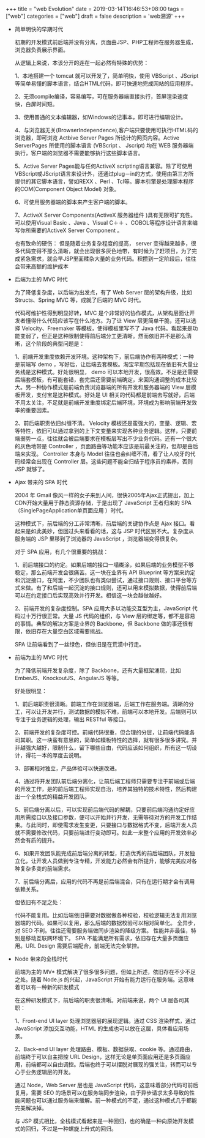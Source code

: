 +++
title = "web Evolution"
date = 2019-03-14T16:46:53+08:00
tags = ["web"]
categories = ["web"]
draft = false
description = 'web溯源'
+++
- 简单明快的早期时代

  初期的开发模式前后端并没有分离，页面由JSP、PHP工程师在服务器生成，浏览器负责展示界面。

  从逻辑上来说，本该分开的连在一起必然有特殊的优势：

  1、本地搭建一个 tomcat 就可以开发了，简单明快，使用 VBScript 、JScript 等简单易懂的脚本语言，结合HTML代码，即可快速地完成网站的应用程序。

  2、无须compile编译，容易编写，可在服务器端直接执行，首屏渲染速度快，白屏时间短。

  3、使用普通的文本编辑器，如Windows的记事本，即可进行编辑设计。

  4、与浏览器无关(BrowserIndependence),客户端只要使用可执行HTML码的浏览器，即可浏览 Actbive Server Pages 所设计的网页内容。Active ServerPages 所使用的脚本语言 (VBScript 、 Jscript) 均在 WEB 服务器端执行，客户端的浏览器不需要能够执行这些脚本语言。

  5、Active Server Pages能与任何ActiveX scripting语言兼容。除了可使用VBScript或JScript语言来设计外，还通过plug－in的方式，使用由第三方所提供的其它脚本语言，譬如REXX 、Perl 、Tcl等。脚本引擎是处理脚本程序的COM(Component Object Model) 对象。

  6、可使用服务器端的脚本来产生客户端的脚本。

  7、ActiveX Server Components(ActiveX 服务器组件 )具有无限可扩充性。可以使用Visual Basic 、Java 、Visual C＋＋ 、COBOL等程序设计语言来编写你所需要的ActiveX Server Component 。

  也有致命的硬伤：
  但是随着业务复杂程度的提高， server 变得越来越多，很多代码变得不那么清晰，就会出现很多灰色地带，有时候为了赶项目，为了完成紧急需求，就会早JSP里面糅杂大量的业务代码。积攒到一定阶段后，往往会带来高额的维护成本

- 后端为主的 MVC 时代

  为了降低复杂度，以后端为出发点，有了 Web Server 层的架构升级，比如 Structs、Spring MVC 等，成就了后端的 MVC 时代。

  代码可维护性得到明显好转，MVC 是个非常好的协作模式，从架构层面让开发者懂得什么代码应该写在什么地方。为了让 View 层更简单干脆，还可以选择 Velocity、Freemaker 等模板，使得模板里写不了 Java 代码。看起来是功能变弱了，但正是这种限制使得前后端分工更清晰。然而依旧并不是那么清晰，这个阶段的典型问题是：

  1、前端开发重度依赖开发环境。这种架构下，前后端协作有两种模式：一种是前端写 demo ，写好后，让后端去套模板。淘宝早期包括现在依旧有大量业务线是这种模式。好处很明显， demo 可以本地开发，很高效。不足是还需要后端套模板，有可能套错，套完后还需要前端确定，来回沟通调整的成本比较大。另一种协作模式是前端负责浏览器端的所有开发和服务器端的 View 层模板开发，支付宝是这种模式。好处是 UI 相关的代码都是前端去写就好，后端不用太关注，不足就是前端开发重度绑定后端环境，环境成为影响前端开发效率的重要因素。

  2、前后端职责依旧纠缠不清。 Velocity 模板还是蛮强大的，变量、逻辑、宏等特性，依旧可以通过拿到的上下文变量来实现各种业务逻辑。这样，只要前端弱势一点，往往就会被后端要求在模板层写出不少业务代码。还有一个很大的灰色地带是 Controller ，页面路由等功能本应该是前最关注的，但却是由后端来实现。 Controller 本身与 Model 往往也会纠缠不清，看了让人咬牙的代码经常会出现在 Controller  层。这些问题不能全归结于程序员的素养，否则 JSP 就够了。

- Ajax 带来的 SPA 时代

  2004 年 Gmail 像风一样的女子来到人间，很快2005年Ajax正式提出，加上CDN开始大量用于静态资源存储，于是出现了 JavaScript 王者归来的 SPA（SinglePageApplication单页面应用 ）时代。

  这种模式下，前后端的分工非常清晰，前后端的关键协作点是 Ajax 接口。看起来是如此美妙，但回过头来看看的话，这与 JSP 时代区别不大。复杂度从服务端的 JSP 里移到了浏览器的 JavaScript ，浏览器端变得很复杂。

  对于 SPA 应用，有几个很重要的挑战：

  1、前后端接口的约定。如果后端的接口一塌糊涂，如果后端的业务模型不够稳定，那么前端开发会很痛苦。这一块在业界有 API Blueprint 等方案来约定和沉淀接口，在阿里，不少团队也有类似尝试，通过接口规则、接口平台等方式来做。有了和后端一起沉淀的接口规则，还可以用来模拟数据，使得前后端可以在约定接口后实现高效并行开发。相信这一块会越做越好。

  2、前端开发的复杂度控制。SPA 应用大多以功能交互型为主，JavaScript 代码过十万行很正常。大量 JS 代码的组织，与 View 层的绑定等，都不是容易的事情。典型的解决方案是业界的 Backbone，但 Backbone 做的事还很有限，依旧存在大量空白区域需要挑战。

  SPA 让前端看到了一丝绿色，但依旧是在荒漠中行走。

- 前端为主的 MVC 时代

  为了降低前端开发复杂度，除了 Backbone，还有大量框架涌现，比如 EmberJS、KnockoutJS、AngularJS 等等。

  好处很明显：

  1、前后端职责很清晰。前端工作在浏览器端，后端工作在服务端。清晰的分工，可以让开发并行，测试数据的模拟不难，前端可以本地开发。后端则可以专注于业务逻辑的处理，输出 RESTful 等接口。

  2、前端开发的复杂度可控。前端代码很重，但合理的分层，让前端代码能各司其职。这一块蛮有意思的，简单如模板特性的选择，就有很多很多讲究。并非越强大越好，限制什么，留下哪些自由，代码应该如何组织，所有这一切设计，得花一本的厚度去说明。

  3、部署相对独立，产品体验可以快速改进。

  4、通过将开发团队前后端分离化，让前后端工程师只需要专注于前端或后端的开发工作，是的前后端工程师实现自治，培养其独特的技术特性，然后构建出一个全栈式的精益开发团队。

  5、前后端分离以后，可以实现前后端代码的解耦，只要前后端沟通约定好应用所需接口以及接口参数，便可以开始并行开发，无需等待对方的开发工作结束。与此同时，即使需求发生变更，只要接口与数据格式不变，后端开发人员就不需要修改代码，只要前端进行变动即可。如此一来整个应用的开发效率必然会有质的提升。

  6、如果开发团队能完成前后端分离的转型，打造优秀的前后端团队，开发独立化，让开发人员做到专注专精，开发能力必然会有所提升，能够完美应对各种复杂多变的前端需求。

  7、前后端分离后，应用的代码不再是前后端混合，只有在运行期才会有调用依赖关系。

  但依旧有不足之处：

  代码不能复用。比如后端依旧需要对数据做各种校验，校验逻辑无法复用浏览器端的代码。如果可以复用，那么后端的数据校验可以相对简单化。
  全异步，对 SEO 不利。往往还需要服务端做同步渲染的降级方案。
  性能并非最佳，特别是移动互联网环境下。
  SPA 不能满足所有需求，依旧存在大量多页面应用。URL Design 需要后端配合，前端无法完全掌控。

- Node 带来的全栈时代

  前端为主的 MV* 模式解决了很多很多问题，但如上所述，依旧存在不少不足之处。随着 Node.js 的兴起，JavaScript 开始有能力运行在服务端。这意味着可以有一种新的研发模式

  在这种研发模式下，前后端的职责很清晰。对前端来说，两个 UI 层各司其职：

  1、Front-end UI layer 处理浏览器层的展现逻辑。通过 CSS 渲染样式，通过 JavaScript 添加交互功能，HTML 的生成也可以放在这层，具体看应用场景。

  2、Back-end UI layer 处理路由、模板、数据获取、cookie 等。通过路由，前端终于可以自主把控 URL Design，这样无论是单页面应用还是多页面应用，前端都可以自由调控。后端也终于可以摆脱对展现的强关注，转而可以专心于业务逻辑层的开发。

  通过 Node，Web Server 层也是 JavaScript 代码，这意味着部分代码可前后复用，需要 SEO 的场景可以在服务端同步渲染，由于异步请求太多导致的性能问题也可以通过服务端来缓解。前一种模式的不足，通过这种模式几乎都能完美解决掉。

  与 JSP 模式相比，全栈模式看起来是一种回归，也的确是一种向原始开发模式的回归，不过是一种螺旋上升式的回归。
